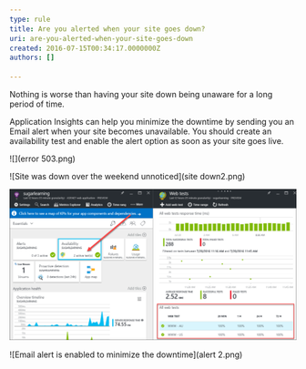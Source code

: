 ```yaml
---
type: rule
title: Are you alerted when your site goes down?
uri: are-you-alerted-when-your-site-goes-down
created: 2016-07-15T00:34:17.0000000Z
authors: []

---
```


Nothing is worse than having your site down being unaware for a long period of time.
 
Application Insights can help you minimize the downtime by sending you an Email alert when your site becomes unavailable. You should create an availability test and enable the alert option as soon as your site goes live.


![](error 503.png)


![Site was down over the weekend unnoticed](site down2.png)



![Availability tests are created for multiple locations](test.png)




![Email alert is enabled to minimize the downtime](alert 2.png)
